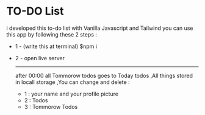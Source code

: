 # TO-DO List 
i developed this to-do list with Vanilla Javascript and Tailwind 
you can use this app by following these 2 steps :
- 1 - (write this at terminal) $npm i
- 2 - open live server

  ----------------------------

  after 00:00 all Tommorow todos goes to Today todos ,All things stored in locall storage ,You can change and delete :
  - 1 : your name and your profile picture
  - 2 : Todos
  - 3 : Tommorow Todos
